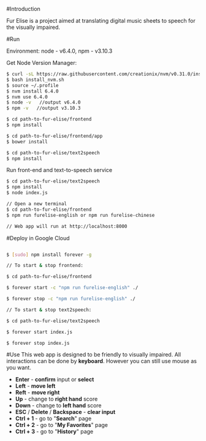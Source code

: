 #Introduction

Fur Elise is a project aimed at translating digital music sheets to speech for the visually impaired.

#Run

Environment: node - v6.4.0, npm  - v3.10.3

Get Node Version Manager:

```sh
$ curl -sL https://raw.githubusercontent.com/creationix/nvm/v0.31.0/install.sh -o install_nvm.sh
$ bash install_nvm.sh
$ source ~/.profile
$ nvm install 6.4.0
$ nvm use 6.4.0
$ node -v   //output v6.4.0
$ npm -v   //output v3.10.3

$ cd path-to-fur-elise/frontend
$ npm install

$ cd path-to-fur-elise/frontend/app
$ bower install

$ cd path-to-fur-elise/text2speech
$ npm install


```

Run front-end and text-to-speech service

```sh
$ cd path-to-fur-elise/text2speech
$ npm install
$ node index.js

// Open a new terminal
$ cd path-to-fur-elise/frontend
$ npm run furelise-english or npm run furelise-chinese

// Web app will run at http://localhost:8000
```
#Deploy in Google Cloud

```sh

$ [sudo] npm install forever -g

// To start & stop frontend:

$ cd path-to-fur-elise/frontend

$ forever start -c "npm run furelise-english" ./

$ forever stop -c "npm run furelise-english" ./

// To start & stop text2speech:

$ cd path-to-fur-elise/text2speech

$ forever start index.js

$ forever stop index.js

```

#Use
This web app is designed to be friendly to visually impaired. All interactions can be done by **keyboard**. However you can still use mouse as you want.

* **Enter** - **confirm** input or **select**
* **Left** - **move left**
* **Reft** - **move right**
* **Up** - change to **right hand** score
* **Down** - change to **left hand** score
* **ESC** / **Delete** / **Backspace** - **clear input**
* **Ctrl + 1** - go to "**Search**" page
* **Ctrl + 2** - go to "**My Favorites**" page
* **Ctrl + 3** - go to "**History**" page
